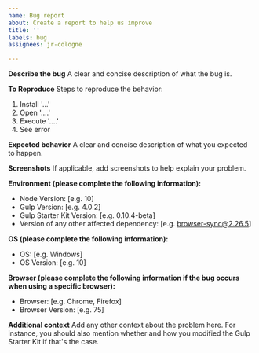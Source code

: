 ```yaml
---
name: Bug report
about: Create a report to help us improve
title: ''
labels: bug
assignees: jr-cologne

---
```


**Describe the bug**
A clear and concise description of what the bug is.

**To Reproduce**
Steps to reproduce the behavior:
1. Install '...'
2. Open '....'
3. Execute '....'
4. See error

**Expected behavior**
A clear and concise description of what you expected to happen.

**Screenshots**
If applicable, add screenshots to help explain your problem.

**Environment (please complete the following information):**
- Node Version: [e.g. 10]
- Gulp Version: [e.g. 4.0.2]
- Gulp Starter Kit Version: [e.g. 0.10.4-beta]
- Version of any other affected dependency: [e.g. browser-sync@2.26.5]

**OS (please complete the following information):**
 - OS: [e.g. Windows]
 - OS Version: [e.g. 10]

**Browser (please complete the following information if the bug occurs when using a specific browser):**
 - Browser: [e.g. Chrome, Firefox]
 - Browser Version: [e.g. 75]

**Additional context**
Add any other context about the problem here.
For instance, you should also mention whether and how you modified the Gulp Starter Kit if that's the case.
